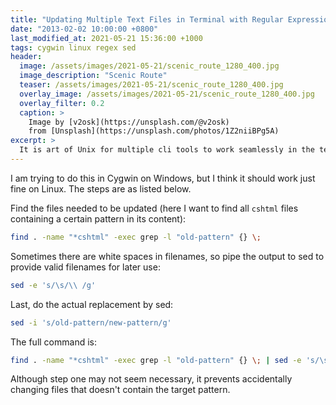 ```yaml
---
title: "Updating Multiple Text Files in Terminal with Regular Expression"
date: "2013-02-02 10:00:00 +0800"
last_modified_at: 2021-05-21 15:36:00 +1000
tags: cygwin linux regex sed
header:
  image: /assets/images/2021-05-21/scenic_route_1280_400.jpg
  image_description: "Scenic Route"
  teaser: /assets/images/2021-05-21/scenic_route_1280_400.jpg
  overlay_image: /assets/images/2021-05-21/scenic_route_1280_400.jpg
  overlay_filter: 0.2
  caption: >
    Image by [v2osk](https://unsplash.com/@v2osk)
    from [Unsplash](https://unsplash.com/photos/1Z2niiBPg5A)
excerpt: >
  It is art of Unix for multiple cli tools to work seamlessly in the terminal
---
```


I am trying to do this in Cygwin on Windows, but I think it should work just
fine on Linux. The steps are as listed below.

Find the files needed to be updated (here I want to find all `cshtml` files
containing a certain pattern in its content):

```bash
find . -name "*cshtml" -exec grep -l "old-pattern" {} \;
```

Sometimes there are white spaces in filenames, so pipe the output to sed to
provide valid filenames for later use:

```bash
sed -e 's/\s/\\ /g'
```

Last, do the actual replacement by sed:

```bash
sed -i 's/old-pattern/new-pattern/g'
```

The full command is:

```bash
find . -name "*cshtml" -exec grep -l "old-pattern" {} \; | sed -e 's/\s/\\ /g' | sed -i 's/old-pattern/new-pattern/g'
```

Although step one may not seem necessary, it prevents accidentally changing
files that doesn't contain the target pattern.
